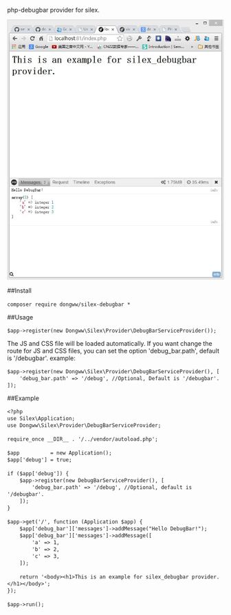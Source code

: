 php-debugbar provider for silex.

![debugBar](debug-bar.jpg)

##Install

`composer require dongww/silex-debugbar *`

##Usage

~~~ .php
$app->register(new Dongww\Silex\Provider\DebugBarServiceProvider());
~~~

The JS and CSS file will be loaded automatically.
If you want change the route for JS and CSS files, you can set the option 'debug_bar.path',
default is '/debugbar'. example:

~~~ .php
$app->register(new Dongww\Silex\Provider\DebugBarServiceProvider(), [
    'debug_bar.path' => '/debug', //Optional, Default is '/debugbar'.
]);
~~~

##Example

~~~ .php
<?php
use Silex\Application;
use Dongww\Silex\Provider\DebugBarServiceProvider;

require_once __DIR__ . '/../vendor/autoload.php';

$app          = new Application();
$app['debug'] = true;

if ($app['debug']) {
    $app->register(new DebugBarServiceProvider(), [
        'debug_bar.path' => '/debug', //Optional, default is '/debugbar'.
    ]);
}

$app->get('/', function (Application $app) {
    $app['debug_bar']['messages']->addMessage("Hello DebugBar!");
    $app['debug_bar']['messages']->addMessage([
        'a' => 1,
        'b' => 2,
        'c' => 3,
    ]);

    return '<body><h1>This is an example for silex_debugbar provider.</h1></body>';
});

$app->run();
~~~